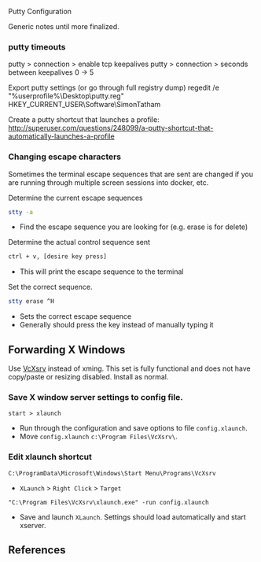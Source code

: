 Putty Configuration

Generic notes until more finalized.

### putty timeouts
putty > connection > enable tcp keepalives
putty > connection > seconds between keepalives 0 -> 5

Export putty settings (or go through full registry dump)
regedit /e "%userprofile%\Desktop\putty.reg" HKEY_CURRENT_USER\Software\SimonTatham

Create a putty shortcut that launches a profile:
http://superuser.com/questions/248099/a-putty-shortcut-that-automatically-launches-a-profile

### Changing escape characters
Sometimes the terminal escape sequences that are sent are changed if you are running through multiple screen sessions into docker, etc.

Determine the current escape sequences
```bash
stty -a
```
 * Find the escape sequence you are looking for (e.g. erase is for delete)

Determine the actual control sequence sent
```bash
ctrl + v, [desire key press]
```
 * This will print the escape sequence to the terminal

Set the correct sequence.
```bash
stty erase ^H
```
 * Sets the correct escape sequence
 * Generally should press the key instead of manually typing it

Forwarding X Windows
--------------------
Use [VcXsrv][vj] instead of xming. This set is fully functional and does not
have copy/paste or resizing disabled. Install as normal.

### Save X window server settings to config file.
`start > xlaunch`
* Run through the configuration and save options to file `config.xlaunch`.
* Move `config.xlaunch` `c:\Program Files\VcXsrv\`.

### Edit xlaunch shortcut
`C:\ProgramData\Microsoft\Windows\Start Menu\Programs\VcXsrv`
* `XLaunch` > `Right Click` > `Target`

```properties
"C:\Program Files\VcXsrv\xlaunch.exe" -run config.xlaunch
```
* Save and launch `XLaunch`. Settings should load automatically and start
  xserver.



References
----------
[xg]: https://unix.stackexchange.com/questions/43103/backspace-tab-not-working-in-terminal-using-ssh
[vj]: https://sourceforge.net/projects/vcxsrv/files/vcxsrv/